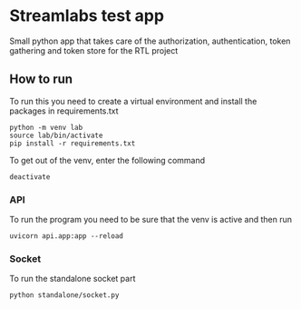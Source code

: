 # Streamlabs test app

Small python app that takes care of the authorization, authentication, token gathering and token store for the RTL
project

## How to run

To run this you need to create a virtual environment and install the packages in requirements.txt
```shell
python -m venv lab
source lab/bin/activate
pip install -r requirements.txt
```

To get out of the venv, enter the following command
```shell
deactivate
```

### API

To run the program you need to be sure that the venv is active and then run
```shell
uvicorn api.app:app --reload
```

### Socket

To run the standalone socket part
```shell
python standalone/socket.py
```